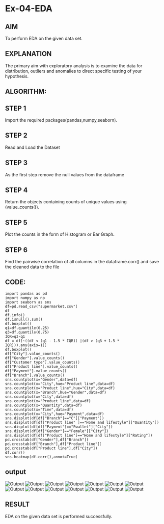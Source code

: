 # Ex-04-EDA
## AIM
 To perform EDA on the given data set.
 ## EXPLANATION
The primary aim with exploratory analysis is to examine the data for distribution, outliers and anomalies to direct specific testing of your hypothesis.
 ## ALGORITHM:
## STEP 1
 Import the required packages(pandas,numpy,seaborn).
## STEP 2
Read and Load the Dataset
## STEP 3 
As the first step remove the null values from the dataframe
## STEP 4 
Return the objects containing counts of unique values using (value_counts()).
## STEP 5
 Plot the counts in the form of Histogram or Bar Graph.
## STEP 6
Find the pairwise correlation of all columns in the dataframe.corr() and save the cleaned data to the file

## CODE:
```
import pandas as pd
import numpy as np
import seaborn as sns
df=pd.read_csv("supermarket.csv")
df
df.info()
df.isnull().sum()
df.boxplot()
q1=df.quantile(0.25)
q3=df.quantile(0.75)
IQR=q3-q1
df = df[~((df < (q1 - 1.5 * IQR)) |(df > (q3 + 1.5 * IQR))).any(axis=1)]
df.boxplot()
df["City"].value_counts()
df["Gender"].value_counts()
df["Customer type"].value_counts()
df["Product line"].value_counts()
df["Payment"].value_counts()
df["Branch"].value_counts()
sns.countplot(x="Gender",data=df)
sns.countplot(x="City",hue="Product line",data=df)
sns.countplot(x="Product line",hue="City",data=df)
sns.countplot(x="Branch",hue="Gender",data=df)
sns.countplot(x="City",data=df)
sns.countplot(x="Product line",data=df)
sns.countplot(x="Quantity",data=df)
sns.countplot(x="Time",data=df)
sns.countplot(x="City",hue="Payment",data=df)
sns.displot(df[df["Branch"]=="C"]["Payment"])
sns.displot(df[df["Product line" ]=="Home and lifestyle"]["Quantity"])
sns.displot(df[df["Payment"]=="Ewallet"]["City"])
sns.displot(df[df["Gender"]=="Female"]["City"])
sns.displot(df[df["Product line"]=="Home and lifestyle"]["Rating"])
pd.crosstab(df["Gender"],df["Branch"])
pd.crosstab(df["Branch"],df["Product line"])
pd.crosstab(df["Product line"],df["City"])
df.corr()
sns.heatmap(df.corr(),annot=True)
```
## output
![Output](.//outimg1.png)
![Output](.//outimg2.png)
![Output](.//outimg3.png)
![Output](.//outimg4.png)
![Output](.//outimg5.png)
![Output](.//outimg6.png)
![Output](.//outimg7.png)
![Output](.//outimg8.png)
![Output](.//outimg9.png)
![Output](.//outimg10.png)
![Output](.//outimg11.png)
![Output](.//outimg12.png)
![Output](.//outimg13.png)
![Output](.//outimg14.png)
## RESULT
EDA on the given data set is performed successfully.
